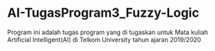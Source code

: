# AI-TugasProgram3_Fuzzy-Logic
Program ini adalah tugas program yang di tugaskan untuk Mata kuliah Artificial Intelligent(AI) di Telkom University tahun ajaran 2019/2020
